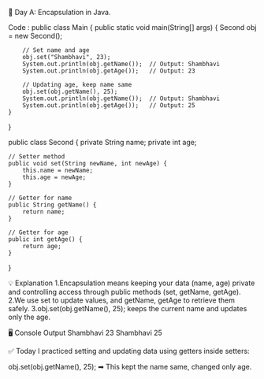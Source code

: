 🚀 Day A: Encapsulation in Java.

Code :
public class Main {
    public static void main(String[] args) {
        Second obj = new Second();
        
        // Set name and age
        obj.set("Shambhavi", 23);
        System.out.println(obj.getName());  // Output: Shambhavi
        System.out.println(obj.getAge());   // Output: 23
        
        // Updating age, keep name same
        obj.set(obj.getName(), 25);
        System.out.println(obj.getName());  // Output: Shambhavi
        System.out.println(obj.getAge());   // Output: 25
    }
}

public class Second {
    private String name;
    private int age;

    // Setter method
    public void set(String newName, int newAge) {
        this.name = newName;
        this.age = newAge;
    }

    // Getter for name
    public String getName() {
        return name;
    }

    // Getter for age
    public int getAge() {
        return age;
    }
}

💡 Explanation
1.Encapsulation means keeping your data (name, age) private and controlling access through public methods (set, getName, getAge).
2.We use set to update values, and getName, getAge to retrieve them safely.
3.obj.set(obj.getName(), 25); keeps the current name and updates only the age.

🖥️ Console Output
Shambhavi
23
Shambhavi
25

✅ Today I practiced setting and updating data using getters inside setters:

obj.set(obj.getName(), 25); ➡ This kept the name same, changed only age.


